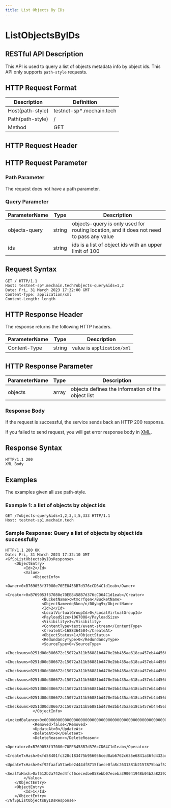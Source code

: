 ```yaml
---
title: List Objects By IDs
---
```


# ListObjectsByIDs

## RESTful API Description

This API is used to query a list of objects metadata info by object ids. This API only supports `path-style` requests.

## HTTP Request Format

| Description      | Definition               |
| ---------------- | ------------------------ |
| Host(path-style) | testnet-sp*.mechain.tech |
| Path(path-style) | /                        |
| Method           | GET                      |

## HTTP Request Header

## HTTP Request Parameter

### Path Parameter

The request does not have a path parameter.

### Query Parameter

| ParameterName | Type   | Description                                                                             |
| ------------- | ------ | --------------------------------------------------------------------------------------- |
| objects-query | string | objects-query is only used for routing location, and it does not need to pass any value |
| ids           | string | ids is a list of object ids with an upper limit of 100                                  |

## Request Syntax

```HTTP
GET / HTTP/1.1
Host: testnet-sp*.mechain.tech?objects-query&ids=1,2
Date: Fri, 31 March 2023 17:32:00 GMT
Content-Type: application/xml
Content-Length: length
```

## HTTP Response Header

The response returns the following HTTP headers.

| ParameterName | Type   | Description                |
| ------------- | ------ | -------------------------- |
| Content-Type  | string | value is `application/xml` |

## HTTP Response Parameter

| ParameterName | Type  | Description                                        |
| ------------- | ----- | -------------------------------------------------- |
| objects       | array | objects defines the information of the object list |


### Response Body

If the request is successful, the service sends back an HTTP 200 response.

If you failed to send request, you will get error response body in [XML](./sp_response.md#sp-error-response).

## Response Syntax

```HTTP
HTTP/1.1 200
XML Body
```

## Examples

The examples given all use path-style.

### Example 1: a list of objects by object ids

```HTTP
GET /?objects-query&ids=1,2,3,4,5,333 HTTP/1.1
Host: testnet-sp1.mechain.tech
```

### Sample Response: Query a list of objects by object ids successfully

```HTTP
HTTP/1.1 200 OK
Date: Fri, 31 March 2023 17:32:10 GMT
<GfSpListObjectsByIDsResponse>
    <ObjectEntry>
        <Id>2</Id>
        <Value>
            <ObjectInfo>
                <Owner>0xB769053f37080e70EE8458B7d376cCD64C1d1eab</Owner>
                <Creator>0xB769053f37080e70EE8458B7d376cCD64C1d1eab</Creator>
                <BucketName>cwtmcrfqen</BucketName>
                <ObjectName>dq6knn/n/00ybg9</ObjectName>
                <Id>2</Id>
                <LocalVirtualGroupId>0</LocalVirtualGroupId>
                <PayloadSize>1067008</PayloadSize>
                <Visibility>3</Visibility>
                <ContentType>text/event-stream</ContentType>
                <CreateAt>1688364504</CreateAt>
                <ObjectStatus>1</ObjectStatus>
                <RedundancyType>0</RedundancyType>
                <SourceType>0</SourceType>
                <Checksums>0251d00d386672c15072a311b56881bd470e2bb435aa618ca457eb44456b5aa1</Checksums>
                <Checksums>0251d00d386672c15072a311b56881bd470e2bb435aa618ca457eb44456b5aa1</Checksums>
                <Checksums>0251d00d386672c15072a311b56881bd470e2bb435aa618ca457eb44456b5aa1</Checksums>
                <Checksums>0251d00d386672c15072a311b56881bd470e2bb435aa618ca457eb44456b5aa1</Checksums>
                <Checksums>0251d00d386672c15072a311b56881bd470e2bb435aa618ca457eb44456b5aa1</Checksums>
                <Checksums>0251d00d386672c15072a311b56881bd470e2bb435aa618ca457eb44456b5aa1</Checksums>
                <Checksums>0251d00d386672c15072a311b56881bd470e2bb435aa618ca457eb44456b5aa1</Checksums>
            </ObjectInfo>
            <LockedBalance>0x0000000000000000000000000000000000000000000000000000000000000000</LockedBalance>
            <Removed>false</Removed>
            <UpdateAt>0</UpdateAt>
            <DeleteAt>0</DeleteAt>
            <DeleteReason></DeleteReason>
            <Operator>0xB769053f37080e70EE8458B7d376cCD64C1d1eab</Operator>
            <CreateTxHash>0xfd58401fc320c183475b956056ced8ab6762c635e6841a36fd432ad190c70545</CreateTxHash>
            <UpdateTxHash>0xf92faafa57aebe2444df8715faece0fa8c2631381b2157875baaf52f63b3dff4</UpdateTxHash>
            <SealTxHash>0xf512b2a742ed4fcf6cecedbe058ebb07eceba390041948b04b2a82392801a9b5</SealTxHash>
        </Value>
    </ObjectEntry>
    <ObjectEntry>
        <Id>1</Id>
    </ObjectEntry>
</GfSpListObjectsByIDsResponse>
```
